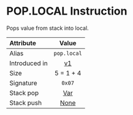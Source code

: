 # POP.LOCAL Instruction
Pops value from stack into local.

Attribute|Value
:-|:-:
Alias | `pop.local`
Introduced in | [v1](/v1)
Size | 5 = 1 + 4
Signature | `0x07`
Stack pop | [Var](/STACK_BEHAVIOUR.md#MoveVar)
Stack push| [None](/STACK_BEHAVIOUR.md#None)